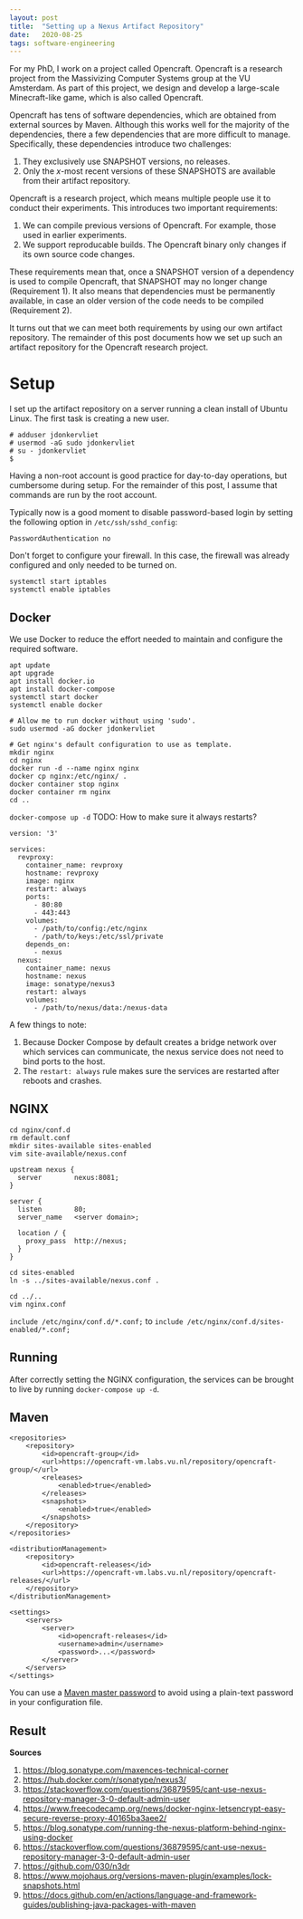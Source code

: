 ```yaml
---
layout: post
title:  "Setting up a Nexus Artifact Repository"
date:   2020-08-25
tags: software-engineering
---
```


For my PhD, I work on a project called Opencraft. Opencraft is a research project from the Massivizing Computer Systems group at the VU Amsterdam. As part of this project, we design and develop a large-scale Minecraft-like game, which is also called Opencraft.

Opencraft has tens of software dependencies, which are obtained from external sources by Maven. Although this works well for the majority of the dependencies, there a few dependencies that are more difficult to manage. Specifically, these dependencies introduce two challenges:

1. They exclusively use SNAPSHOT versions, no releases.
2. Only the _x_-most recent versions of these SNAPSHOTS are available from their artifact repository.

Opencraft is a research project, which means multiple people use it to conduct their experiments. This introduces two important requirements:

1. We can compile previous versions of Opencraft. For example, those used in earlier experiments.
2. We support reproducable builds. The Opencraft binary only changes if its own source code changes.

These requirements mean that, once a SNAPSHOT version of a dependency is used to compile Opencraft, that SNAPSHOT may no longer change (Requirement 1). It also means that dependencies must be permanently available, in case an older version of the code needs to be compiled (Requirement 2).

It turns out that we can meet both requirements by using our own artifact repository. The remainder of this post documents how we set up such an artifact repository for the Opencraft research project.

# Setup

I set up the artifact repository on a server running a clean install of Ubuntu Linux. The first task is creating a new user.

```
# adduser jdonkervliet
# usermod -aG sudo jdonkervliet
# su - jdonkervliet
$
```

Having a non-root account is good practice for day-to-day operations, but cumbersome during setup. For the remainder of this post, I assume that commands are run by the root account.

Typically now is a good moment to disable password-based login by setting the following option in `/etc/ssh/sshd_config`:

```
PasswordAuthentication no
```

Don't forget to configure your firewall. In this case, the firewall was already configured and only needed to be turned on.

```
systemctl start iptables
systemctl enable iptables
```

## Docker

We use Docker to reduce the effort needed to maintain and configure the required software.

```
apt update
apt upgrade
apt install docker.io
apt install docker-compose
systemctl start docker
systemctl enable docker

# Allow me to run docker without using 'sudo'.
sudo usermod -aG docker jdonkervliet

# Get nginx's default configuration to use as template.
mkdir nginx
cd nginx
docker run -d --name nginx nginx
docker cp nginx:/etc/nginx/ .
docker container stop nginx
docker container rm nginx
cd ..
```

```docker-compose up -d```
TODO: How to make sure it always restarts?


```
version: '3'

services:
  revproxy:
    container_name: revproxy
    hostname: revproxy
    image: nginx
    restart: always
    ports:
      - 80:80
      - 443:443
    volumes:
      - /path/to/config:/etc/nginx
      - /path/to/keys:/etc/ssl/private
    depends_on:
      - nexus
  nexus:
    container_name: nexus
    hostname: nexus
    image: sonatype/nexus3
    restart: always
    volumes:
      - /path/to/nexus/data:/nexus-data
```

A few things to note:

1. Because Docker Compose by default creates a bridge network over which services can communicate, the nexus service does not need to bind ports to the host.
2. The `restart: always` rule makes sure the services are restarted after reboots and crashes.

## NGINX

```
cd nginx/conf.d
rm default.conf
mkdir sites-available sites-enabled
vim site-available/nexus.conf
```

```
upstream nexus {
  server        nexus:8081;
}

server {
  listen        80;
  server_name   <server domain>;

  location / {
    proxy_pass  http://nexus;
  }
}
```

```
cd sites-enabled
ln -s ../sites-available/nexus.conf .
```

```
cd ../..
vim nginx.conf
```

`include /etc/nginx/conf.d/*.conf;` to `include /etc/nginx/conf.d/sites-enabled/*.conf;`

## Running

After correctly setting the NGINX configuration, the services can be brought to live by running `docker-compose up -d`.

## Maven

```
<repositories>
    <repository>
        <id>opencraft-group</id>
        <url>https://opencraft-vm.labs.vu.nl/repository/opencraft-group/</url>
        <releases>
            <enabled>true</enabled>
        </releases>
        <snapshots>
            <enabled>true</enabled>
        </snapshots>
    </repository>
</repositories>

<distributionManagement>
    <repository>
        <id>opencraft-releases</id>
        <url>https://opencraft-vm.labs.vu.nl/repository/opencraft-releases/</url>
    </repository>
</distributionManagement>
```

```
<settings>
	<servers>
		<server>
			<id>opencraft-releases</id>
			<username>admin</username>
			<password>...</password>
		</server>
	</servers>
</settings>
```

You can use a [Maven master password](https://maven.apache.org/guides/mini/guide-encryption.html) to avoid using a plain-text password in your configuration file.

## Result

**Sources**

1. <https://blog.sonatype.com/maxences-technical-corner>
2. <https://hub.docker.com/r/sonatype/nexus3/>
3. <https://stackoverflow.com/questions/36879595/cant-use-nexus-repository-manager-3-0-default-admin-user>
2. <https://www.freecodecamp.org/news/docker-nginx-letsencrypt-easy-secure-reverse-proxy-40165ba3aee2/>
3. <https://blog.sonatype.com/running-the-nexus-platform-behind-nginx-using-docker>
3. <https://stackoverflow.com/questions/36879595/cant-use-nexus-repository-manager-3-0-default-admin-user>
4. <https://github.com/030/n3dr>
5. <https://www.mojohaus.org/versions-maven-plugin/examples/lock-snapshots.html>
6. <https://docs.github.com/en/actions/language-and-framework-guides/publishing-java-packages-with-maven>

